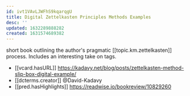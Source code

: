 ```yaml
---
id: ivt1VAvLJWFhS9kqarqgU
title: Digital Zettelkasten Principles Methods Examples
desc: ''
updated: 1632289888282
created: 1631574689382
---
```

short book outlining the author's pragmatic [[topic.km.zettelkasten]] process. Includes an interesting take on tags.

- [[vcard.hasURL]] https://kadavy.net/blog/posts/zettelkasten-method-slip-box-digital-example/
- [[dcterms.creator]] @David-Kadavy
- [[pred.hasHighlights]] https://readwise.io/bookreview/10829260
